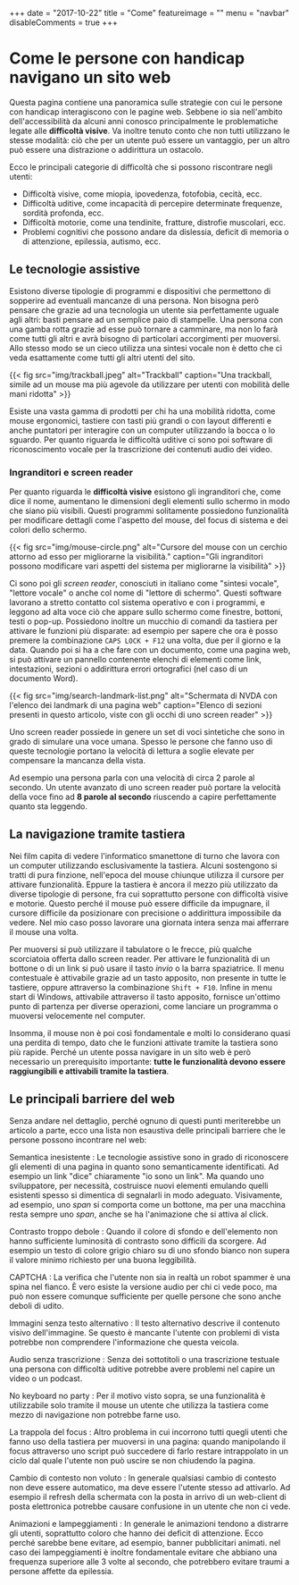 +++
date = "2017-10-22"
title = "Come"
featureimage = ""
menu = "navbar"
disableComments = true
+++

# Come le persone con handicap navigano un sito web

Questa pagina contiene una panoramica sulle strategie con cui le persone con handicap interagiscono con le pagine web.
Sebbene io sia nell'ambito dell'accessibilità da alcuni anni conosco principalmente le problematiche legate alle **difficoltà visive**.
Va inoltre tenuto conto che non tutti utilizzano le stesse modalità: ciò che per un utente può essere un vantaggio, per un altro può essere una distrazione o addirittura un ostacolo.

Ecco le principali categorie di difficoltà che si possono riscontrare negli utenti:

- Difficoltà visive, come miopia, ipovedenza, fotofobia, cecità, ecc.
- Difficoltà uditive, come incapacità di percepire determinate frequenze, sordità profonda, ecc.
- Difficoltà motorie, come una tendinite, fratture, distrofie muscolari, ecc.
- Problemi cognitivi che possono andare da dislessia, deficit di memoria o di attenzione, epilessia, autismo, ecc.



## Le tecnologie assistive

Esistono diverse tipologie di programmi e dispositivi che permettono di sopperire ad eventuali mancanze di una persona.
Non bisogna però pensare che grazie ad una tecnologia un utente sia perfettamente uguale agli altri: basti pensare ad un semplice paio di stampelle. Una persona con una gamba rotta grazie ad esse può tornare a camminare, ma non lo farà come tutti gli altri e avrà bisogno di particolari accorgimenti per muoversi.
Allo stesso modo se un cieco utilizza una sintesi vocale non è detto che ci veda esattamente come tutti gli altri utenti del sito.

{{< fig src="img/trackball.jpeg" alt="Trackball" caption="Una trackball, simile ad un mouse ma più agevole da utilizzare per utenti con mobilità delle mani ridotta" >}}

Esiste una vasta gamma di prodotti per chi ha una mobilità ridotta, come mouse ergonomici, tastiere con tasti più grandi o con layout differenti e anche puntatori per interagire con un computer utilizzando la bocca o lo sguardo.
Per quanto riguarda le difficoltà uditive ci sono poi software di riconoscimento vocale per la trascrizione dei contenuti audio dei video.

### Ingranditori e screen reader

Per quanto riguarda le **difficoltà visive** esistono gli ingranditori che, come dice il nome, aumentano le dimensioni degli elementi sullo schermo in modo che siano più visibili.
Questi programmi solitamente possiedono funzionalità per modificare dettagli come l'aspetto del mouse, del focus di sistema e dei colori dello schermo.

{{< fig src="img/mouse-circle.png" alt="Cursore del mouse con un cerchio attorno ad esso per migliorarne la visibilità." caption="Gli ingranditori possono modificare vari aspetti del sistema per migliorarne la visibilità" >}}

Ci sono poi gli *screen reader*, conosciuti in italiano come "sintesi vocale", "lettore vocale" o anche col nome di "lettore di schermo".
Questi software lavorano a stretto contatto col sistema operativo e con i programmi, e leggono ad alta voce ciò che appare sullo schermo come finestre, bottoni, testi o pop-up.
Possiedono inoltre un mucchio di comandi da tastiera per attivare le funzioni più disparate: ad esempio per sapere che ora è posso premere la combinazione `CAPS LOCK + F12` una volta, due per il giorno e la data.
Quando poi si ha a che fare con un documento, come una pagina web, si può attivare un pannello contenente elenchi di elementi come link, intestazioni, sezioni o addirittura errori ortografici (nel caso di un documento Word).

{{< fig src="img/search-landmark-list.png" alt="Schermata di NVDA con l'elenco dei landmark di una pagina web" caption="Elenco di sezioni presenti in questo articolo, viste con gli occhi di uno screen reader" >}}

Uno screen reader possiede in genere un set di voci sintetiche che sono in grado di simulare una voce umana.
Spesso le persone che fanno uso di queste tecnologie portano la velocità di lettura a soglie elevate per compensare la mancanza della vista.

Ad esempio una persona parla con una velocità di circa 2 parole al secondo.
Un utente avanzato di uno screen reader può portare la velocità della voce fino ad **8 parole al secondo** riuscendo a capire perfettamente quanto sta leggendo.



## La navigazione tramite tastiera

Nei film capita di vedere l'informatico smanettone di turno che lavora con un computer utilizzando esclusivamente la tastiera.
Alcuni sostengono si tratti di pura finzione, nell'epoca del mouse chiunque utilizza il cursore per attivare funzionalità.
Eppure la tastiera è ancora il mezzo più utilizzato da diverse tipologie di persone, fra cui soprattutto persone con difficoltà visive e motorie.
Questo perché il mouse può essere difficile da impugnare, il cursore difficile da posizionare con precisione o addirittura impossibile da vedere.
Nel mio caso posso lavorare una giornata intera senza mai afferrare il mouse una volta.

Per muoversi si può utilizzare il tabulatore o le frecce, più qualche scorciatoia offerta dallo screen reader.
Per attivare le funzionalità di un bottone o di un link si può usare il tasto *invio* o la barra spaziatrice.
Il menu contestuale è attivabile grazie ad un tasto apposito, non presente in tutte le tastiere, oppure attraverso la combinazione `Shift + F10`.
Infine in menu start di Windows, attivabile attraverso il tasto apposito, fornisce un'ottimo punto di partenza per diverse operazioni, come lanciare un programma o muoversi velocemente nel computer.

Insomma, il mouse non è poi così fondamentale e molti lo considerano quasi una perdita di tempo, dato che le funzioni attivate tramite la tastiera sono più rapide.
Perché un utente possa navigare in un sito web è però necessario un prerequisito importante: **tutte le funzionalità devono essere raggiungibili e attivabili tramite la tastiera**.




## Le principali barriere del web

Senza andare nel dettaglio, perché ognuno di questi punti meriterebbe un articolo a parte, ecco una lista non esaustiva delle principali barriere che le persone possono incontrare nel web:

Semantica inesistente
:	Le tecnologie assistive sono in grado di riconoscere gli elementi di una pagina in quanto sono semanticamente identificati. Ad esempio un link "dice" chiaramente "io sono un link". Ma quando uno sviluppatore, per necessità, costruisce nuovi elementi emulando quelli esistenti spesso si dimentica di segnalarli in modo adeguato. Visivamente, ad esempio, uno *span* si comporta come un bottone, ma per una macchina resta sempre uno *span*, anche se ha l'animazione che si attiva al click.

Contrasto troppo debole
:	Quando il colore di sfondo e dell'elemento non hanno sufficiente luminosità di contrasto sono difficili da scorgere. Ad esempio un testo di colore grigio chiaro su di uno sfondo bianco non supera il valore minimo richiesto per una buona leggibilità.

CAPTCHA
:	La verifica che l'utente non sia in realtà un robot spammer è una spina nel fianco. È vero esiste la versione audio per chi ci vede poco, ma può non essere comunque sufficiente per quelle persone che sono anche deboli di udito.

Immagini senza testo alternativo
:	Il testo alternativo descrive il contenuto visivo dell'immagine. Se questo è mancante l'utente con problemi di vista potrebbe non comprendere l'informazione che questa veicola.

Audio senza trascrizione
:	Senza dei sottotitoli o una trascrizione testuale una persona con difficoltà uditive potrebbe avere problemi nel capire un video o un podcast.

No keyboard no party
:	Per il motivo visto sopra, se una funzionalità è utilizzabile solo tramite il mouse un utente che utilizza la tastiera come mezzo di navigazione non potrebbe farne uso.

La trappola del focus
:	Altro problema in cui incorrono tutti quegli utenti che fanno uso della tastiera per muoversi in una pagina: quando manipolando il focus attraverso uno script può succedere di farlo restare intrappolato in un ciclo dal quale l'utente non può uscire se non chiudendo la pagina.

Cambio di contesto non voluto
:	In generale qualsiasi cambio di contesto non deve essere automatico, ma deve essere l'utente stesso ad attivarlo. Ad esempio il refresh della schermata con la posta in arrivo di un web-client di posta elettronica potrebbe causare confusione in un utente che non ci vede.

Animazioni e lampeggiamenti
:	In generale le animazioni tendono a distrarre gli utenti, soprattutto coloro che hanno dei deficit di attenzione. Ecco perché sarebbe bene evitare, ad esempio, banner pubblicitari animati. nel caso dei lampeggiamenti è inoltre fondamentale evitare che abbiano una frequenza superiore alle 3 volte al secondo, che potrebbero evitare traumi a persone affette da epilessia.

